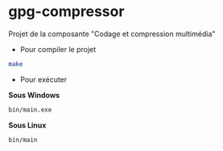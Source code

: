 # gpg-compressor
Projet de la composante "Codage et compression multimédia"

* Pour compiler le projet

```bash
make
```

* Pour exécuter

**Sous Windows**

```bash
bin/main.exe
```

**Sous Linux**

```bash
bin/main
```